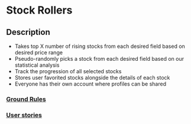 # Stock Rollers

## Description
* Takes top X number of rising stocks from each desired field based on desired price range 
* Pseudo-randomly picks a stock from each desired field based on our statistical analysis
* Track the progression of all selected stocks
* Stores user favorited stocks alongside the details of each stock
* Everyone has their own account where profiles can be shared

### [Ground Rules](docs/ground-rules.md)
### [User stories](docs/user-stories.md)